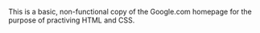 This is a basic, non-functional copy of the Google.com homepage for the purpose of practiving HTML and CSS.
